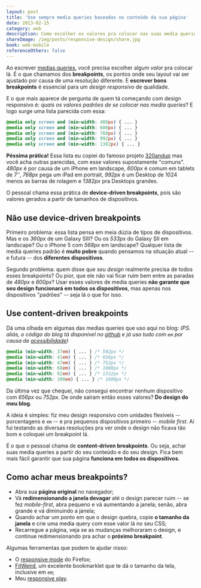 ```yaml
---
layout: post
title: 'Use sempre media queries baseadas no conteúdo da sua página'
date: 2013-02-15
category: web
description: Como escolher os valores pra colocar nas suas media queries em um design responsivo.
shareImage: /img/posts/responsive-design/share.jpg
book: web-mobile
referenceOthers: false
---
```


Ao escrever [medias queries](http://blog.caelum.com.br/flexibilidade-em-paginas-para-dispositivos-moveis-com-media-queries/), você precisa escolher algum *valor* pra colocar lá. É o que chamamos dos **breakpoints**, os pontos onde seu layout vai ser ajustado por causa de uma resolução diferente. E **escrever bons breakpoints** é essencial para um *design responsivo* de qualidade.

E o que mais aparece de pergunta de quem tá começando com design responsivo é: *quais os valores padrões de se colocar nas media queries*? E logo surge uma lista parecida com essa:

```css
@media only screen and (min-width: 480px) { ... }
@media only screen and (min-width: 600px) { ... }
@media only screen and (min-width: 768px) { ... }
@media only screen and (min-width: 992px) { ... }
@media only screen and (min-width: 1382px) { ... }
```

**Péssima prática!** Essa lista eu copiei do famoso projeto [320andup](https://github.com/malarkey/320andup/blob/master/css/320andup.css) mas você acha outras parecidas, com esse valores supostamente "comuns". *480px* é por causa de um iPhone em landscape, *600px* é comum em tablets de 7'', *768px* pega um iPad em portrait, *992px* é um Desktop de 1024 menos as barras de rolagem e *1382px* pra Desktops grandes.

O pessoal chama essa prática de **device-driven breakpoints**, pois são valores gerados a partir de tamanhos de dispositivos.

## Não use device-driven breakpoints

Primeiro problema: essa lista pensa em meia dúzia de tipos de dispositivos. Mas e os *360px* de um Galaxy SIII? Ou os *533px* do Galaxy SII em landscape? Ou o iPhone 5 com *568px* em landscape? Qualquer lista de media queries padrão é **muito pobre** quando pensamos na situação atual -- e futura -- dos **diferentes dispositivos**.

Segundo problema: quem disse que *seu design* realmente precisa de todos esses breakpoints? Ou pior, que ele não vai ficar ruim bem entre as paradas de *480px* e *600px*? Usar esses valores de media queries **não garante que seu design funcionará em todos os dispositivos**, mas apenas nos dispositivos "padrões" -- seja lá o que for isso.

## Use content-driven breakpoints

Dá uma olhada em algumas das medias queries que uso aqui no blog: *(PS. aliás, o código do blog tá disponível no [github](https://github.com/sergiolopes/blog/tree/master/_includes/css) e já uso tudo com `em` por causa de [acessibilidade](/media-queries-zoom/))*

```css 
@media (min-width: 37em) { ... } /* 592px */
@media (min-width: 41em) { ... } /* 656px */
@media (min-width: 47em) { ... } /* 752px */
@media (min-width: 68em) { ... } /* 1088px */
@media (min-width: 82em) { ... } /* 1312px */
@media (min-width: 100em) { ... } /* 1600px */
```

Da última vez que chequei, não consegui encontrar nenhum dispositivo com *656px* ou *752px*. De onde saíram então esses valores? **Do design do meu blog**.

A ideia é simples: fiz meu design responsivo com unidades flexíveis -- porcentagens e `em` -- e pra pequenos dispositivos primeiro -- *mobile first*. Aí fui testando as diversas resoluções pra ver onde o design não ficava tão bom e coloquei um breakpoint lá.

É o que o pessoal chama de **content-driven breakpoints**. Ou seja, achar suas media queries a partir do seu conteúdo e do seu design. Fica bem mais fácil garantir que sua página **funciona em todos os dispositivos**.

## Como achar meus breakpoints?

* Abra sua **página original** no navegador;
* Vá **redimensionando a janela devagar** até o design parecer ruim -- se fez *mobile-first*, abra pequeno e vá aumentando a janela; senão, abra grande e vá diminuindo a janela;
* Quando achar um ponto em que o design quebra, copie **o tamanho da janela** e crie uma media query com esse valor lá no seu CSS;
* Recarregue a página, veja se as mudanças melhoraram o design, e continue redimensionando pra achar o **próximo breakpoint**.

Algumas ferramentas que podem te ajudar nisso:

* O [responsive mode](https://developer.mozilla.org/en-US/docs/Tools/Responsive_Design_View) do Firefox;
* [FitWeird](http://davatron5000.github.com/fitWeird/), um excelente bookmarklet que te dá o tamanho da tela, inclusive em `em`;
* Meu [responsive play](/responsive-video-play/).
